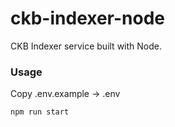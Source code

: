 # ckb-indexer-node
CKB Indexer service built with Node.

### Usage
Copy .env.example -> .env

`npm run start`
